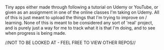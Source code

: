 Tiny apps either made through following a tutorial on Udemy or YouTube, or given as an assignment in one of the online classes I'm taking on Udemy.
All of this is just meant to upload the things that I'm trying to improve on / learning. None of this is meant to be considered any sort of 'real' project,
and is purely just a way for me to track what it is that I'm doing, and to see when progress is being made.

//NOT TO BE LOOKED AT - FEEL FREE TO VIEW OTHER REPOS//
